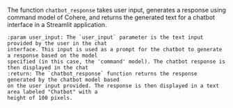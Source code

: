 The function `chatbot_response` takes user input, generates a response using command model of Cohere, and
    returns the generated text for a chatbot interface in a Streamlit application.
    
    :param user_input: The `user_input` parameter is the text input provided by the user in the chat
    interface. This input is used as a prompt for the chatbot to generate a response based on the model
    specified (in this case, the 'command' model). The chatbot response is then displayed in the chat
    :return: The `chatbot_response` function returns the response generated by the chatbot model based
    on the user input provided. The response is then displayed in a text area labeled "Chatbot" with a
    height of 100 pixels.
